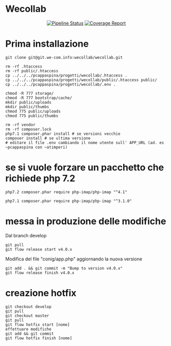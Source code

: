 Wecollab
========

<p align="center">
	<a href="https://git.we-com.info/wecollab/wecollab/-/commits/master"><img alt="Pipeline Status" src="https://git.we-com.info/wecollab/wecollab/badges/master/pipeline.svg" /></a>
	<a href="https://git.we-com.info/wecollab/wecollab/-/commits/master"><img alt="Coverage Report" src="https://git.we-com.info/wecollab/wecollab/badges/master/coverage.svg" /></a>
</p>

# Prima installazione
```
git clone git@git.we-com.info:wecollab/wecollab.git 

rm -rf .htaccess
rm -rf public/.htaccess
cp ../../../pcappaspina/progetti/wecollab/.htaccess .
cp ../../../pcappaspina/progetti/wecollab/public/.htaccess public/
cp ../../../pcappaspina/progetti/wecollab/.env .

chmod -R 777 storage/
chmod -R 777 bootstrap/cache/
mkdir public/uploads
mkdir public/thumbs
chmod 775 public/uploads
chmod 775 public/thumbs

rm -rf vendor
rm -rf composer.lock
php7.1 composer.phar install # se versioni vecchie
composer install # se ultima versione
# editare il file .env cambiando il nome utente sull' APP_URL (ad. es ~pcappaspina con ~atimperi)
```
 
 

# se si vuole forzare un pacchetto che richiede php 7.2  
```
php7.2 composer.phar require php-imap/php-imap "^4.1"
```
```
php7.1 composer.phar require php-imap/php-imap "^3.1.0"

```


# messa in produzione delle modifiche
Dal branch develop
```
git pull
git flow release start v4.0.x
```

Modifica del file "conig/app.php" aggiornando la nuova versione

```
git add . && git commit -m "Bump to version v4.0.x"
git flow release finish v4.0.x
```


# creazione hotfix
```
git checkout develop
git pull
git checkout master
git pull
git flow hotfix start [nome]
effettuare modifiche
git add && git commit
git flow hotfix finish [nome]
```
